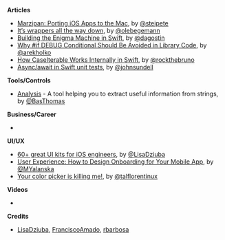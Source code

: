 **Articles**

* [Marzipan: Porting iOS Apps to the Mac](https://pspdfkit.com/blog/2018/porting-ios-apps-to-mac-marzipan-iosmac-uikit-appkit/), by [@steipete](https://twitter.com/steipete)
* [It’s wrappers all the way down](https://oleb.net/2018/lastindex-reversed/), by [@olebegemann](https://twitter.com/olebegemann)
* [Building the Enigma Machine in Swift](https://agostini.tech/2018/09/23/building-the-enigma-machine-in-swift/), by [@dagostin](https://twitter.com/dagostin)
* [Why #if DEBUG Conditional Should Be Avoided in Library Code](http://holko.pl/2018/09/24/compilation-directives-in-libraries/), by [@arekholko](https://twitter.com/arekholko)
* [How CaseIterable Works Internally in Swift](https://swiftrocks.com/how-caseiterable-works-internally-in-swift.html), by [@rockthebruno](https://twitter.com/rockthebruno)
* [Async/await in Swift unit tests](https://www.swiftbysundell.com/posts/asyncawait-in-swift-unit-tests), by [@johnsundell](https://twitter.com/johnsundell)

**Tools/Controls**

* [Analysis](https://github.com/BasThomas/Analysis) - A tool helping you to extract useful information from strings, by [@BasThomas](https://twitter.com/BasThomas)

**Business/Career**

* 

**UI/UX**

* [60+ great UI kits for iOS engineers](https://flawlessapp.io/blog/60-great-ui-kits-for-ios-engineers/), by [@LisaDziuba](https://twitter.com/LisaDziuba)
* [User Experience: How to Design Onboarding for Your Mobile App](https://icons8.com/articles/ux-design-onboarding-mobile-app/), by [@MYalanska](https://twitter.com/MYalanska)
* [Your color picker is killing me!](https://uxplanet.org/your-color-picker-is-killing-me-a4cd485ac66f), by [@talflorentinux](https://twitter.com/talflorentinux)

**Videos**

* 

**Credits**

* [LisaDziuba](https://github.com/LisaDziuba), [FranciscoAmado](https://github.com/FranciscoAmado), [rbarbosa](https://github.com/rbarbosa)
